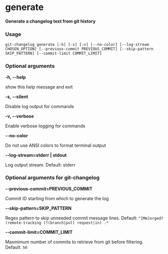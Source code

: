 
generate
========


**Generate a changelog text from git history**
### Usage


``git-changelog generate [-h] [-s] [-v] [--no-color] [--log-stream CHOSEN_OPTION] [--previous-commit PREVIOUS_COMMIT] [--skip-pattern SKIP_PATTERN] [--commit-limit COMMIT_LIMIT]  ``
### Optional arguments


**-h, --help**

show this help message and exit

**-s, --silent**

Disable log output for commands

**-v, --verbose**

Enable verbose logging for commands

**--no-color**

Do not use ANSI colors to format terminal output

**--log-stream=stderr | stdout**

Log output stream. Default: stderr
### Optional arguments for git-changelog


**--previous-commit=PREVIOUS_COMMIT**

Commit ID starting from which to generate the log

**--skip-pattern=SKIP_PATTERN**

Regex pattern to skip unneeded commit message lines. Default:&nbsp;`^[Mm]erged? (remote-tracking )?(branch|pull request|in) .*`

**--commit-limit=COMMIT_LIMIT**

Maxmimum number of commits to retrieve from git before filtering. Default:&nbsp;`50`